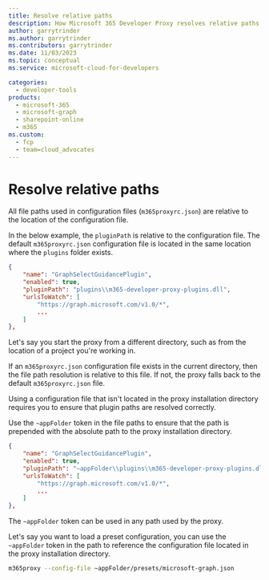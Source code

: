 ```yaml
---
title: Resolve relative paths
description: How Microsoft 365 Developer Proxy resolves relative paths
author: garrytrinder
ms.author: garrytrinder
ms.contributors: garrytrinder
ms.date: 11/03/2023
ms.topic: conceptual
ms.service: microsoft-cloud-for-developers

categories:
  - developer-tools
products:
  - microsoft-365
  - microsoft-graph
  - sharepoint-online
  - m365
ms.custom:
  - fcp
  - team=cloud_advocates
---
```


# Resolve relative paths

All file paths used in configuration files (`m365proxyrc.json`) are relative to the location of the configuration file.

In the below example, the `pluginPath` is relative to the configuration file. The default `m365proxyrc.json` configuration file is located in the same location where the `plugins` folder exists.

```json
{
    "name": "GraphSelectGuidancePlugin",
    "enabled": true,
    "pluginPath": "plugins\\m365-developer-proxy-plugins.dll",
    "urlsToWatch": [
        "https://graph.microsoft.com/v1.0/*",
        ...
    ]
},
```

Let's say you start the proxy from a different directory, such as from the location of a project you're working in.

If an `m365proxyrc.json` configuration file exists in the current directory, then the file path resolution is relative to this file. If not, the proxy falls back to the default `m365proxyrc.json` file.

Using a configuration file that isn't located in the proxy installation directory requires you to ensure that plugin paths are resolved correctly.

Use the `~appFolder` token in the file paths to ensure that the path is prepended with the absolute path to the proxy installation directory.

```json
{
    "name": "GraphSelectGuidancePlugin",
    "enabled": true,
    "pluginPath": "~appFolder\\plugins\\m365-developer-proxy-plugins.dll",
    "urlsToWatch": [
        "https://graph.microsoft.com/v1.0/*",
        ...
    ]
},
```

The `~appFolder` token can be used in any path used by the proxy.

Let's say you want to load a preset configuration, you can use the `~appFolder` token in the path to reference the configuration file located in the proxy installation directory.

```sh
m365proxy --config-file ~appFolder/presets/microsoft-graph.json
```
